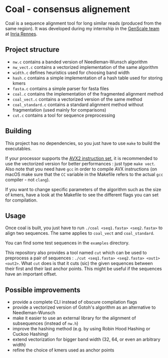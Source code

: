 # Coal - consensus alignement

Coal is a sequence alignment tool for long similar reads (produced from the same region).
It was developed during my internship in the [GenScale team](https://team.inria.fr/genscale/) at [Inria Rennes](https://www.inria.fr/en/centre-inria-rennes-bretagne-atlantique).

## Project structure

* `nw.c` contains a banded version of Needleman-Wunsch algorithm
* `nw_vect.c` contains a vectorized implementation of the same algorithm
* `width.c` defines heuristics used for choosing band width
* `hash.c` contains a simple implementation of a hash table used for storing kmers
* `fasta.c` contains a simple parser for fasta files
* `coal.c` contains the implementation of the fragmented alignment method
* `coal_vect.c` contains a vectorized version of the same method
* `coal_standard.c` contains a standard alignment method without fragmentation (used mainly for comparisons)
* `cut.c` contains a tool for sequence preprocessing

## Building

This project has no dependencies, so you just have to use `make` to build the executables.

If your processor supports the [AVX2 instruction set](https://software.intel.com/sites/landingpage/IntrinsicsGuide/), it is recommended to use the vectorized version for better performances : just type `make vect`.
Also note that you need have `gcc` in order to compile AVX instructions (on macOS make sure that the `CC` variable in the Makefile refers to the actual `gcc` compiler - not `clang`).

If you want to change specific parameters of the algorithm such as the size of kmers, have a look at the Makefile to see the different flags you can set for compilation.

## Usage

Once coal is built, you just have to run `./coal <seq1.fasta> <seq2.fasta>` to align two sequences.
The same applies to `coal_vect` and `coal_standard`.

You can find some test sequences in the `examples` directory.

This repository also provides a tool named `cut` which can be used to preprocess a pair of sequences :
`./cut <seq1.fasta> <seq2.fasta> <out1> <out2>`.
What `cut` does is that it cuts (sic) the given sequences between their first and their last anchor points.
This might be useful if the sequences have an important offset.

## Possible improvements

* provide a complete CLI instead of obscure compilation flags
* provide a vectorized version of Gotoh's algorithm as an alternative to Needleman-Wunsch
* make it easier to use an external library for the alignment of subsequences (instead of `nw.h`)
* improve the hashing method (e.g. by using Robin Hood Hashing or Cuckoo Hashing)
* extend vectorization for bigger band width (32, 64, or even an arbitrary width)
* refine the choice of kmers used as anchor points
